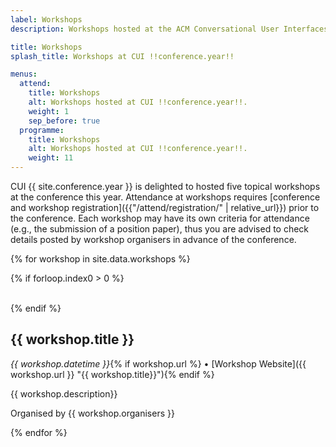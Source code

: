 ```yaml
---
label: Workshops
description: Workshops hosted at the ACM Conversational User Interfaces (CUI) !!conference.year!! conference.

title: Workshops
splash_title: Workshops at CUI !!conference.year!!

menus:
  attend:
    title: Workshops
    alt: Workshops hosted at CUI !!conference.year!!.
    weight: 1
    sep_before: true
  programme:
    title: Workshops
    alt: Workshops hosted at CUI !!conference.year!!.
    weight: 11
---
```


CUI {{ site.conference.year }} is delighted to hosted five topical workshops at the conference this year. Attendance at workshops requires [conference and workshop registration]({{"/attend/registration/" | relative_url}}) prior to the conference. Each workshop may have its own criteria for attendance (e.g., the submission of a position paper), thus you are advised to check details posted by workshop organisers in advance of the conference.

{% for workshop in site.data.workshops %}

{% if forloop.index0 > 0 %}

<br>
{% endif %}

## {{ workshop.title }}
<em>{{ workshop.datetime }}</em>{% if workshop.url %} &bull; [Workshop Website]({{ workshop.url }} "{{ workshop.title}}"){% endif %}

{{ workshop.description}}

Organised by {{ workshop.organisers }}

{% endfor %}

